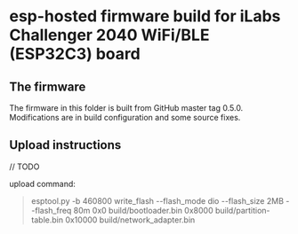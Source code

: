 
# esp-hosted firmware build for iLabs Challenger 2040 WiFi/BLE (ESP32C3) board

## The firmware

The firmware in this folder is built from GitHub master tag 0.5.0. Modifications are in build configuration and some source fixes.

## Upload instructions

// TODO

upload command:

> esptool.py -b 460800 write_flash --flash_mode dio --flash_size 2MB --flash_freq 80m 0x0 build/bootloader.bin 0x8000 build/partition-table.bin 0x10000 build/network_adapter.bin
